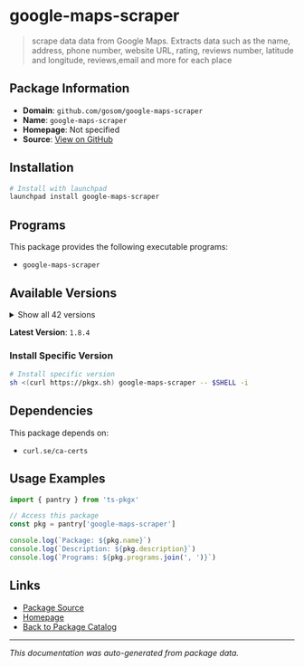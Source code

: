 # google-maps-scraper

> scrape data data from Google Maps. Extracts data such as the name, address, phone number, website URL, rating, reviews number, latitude and longitude, reviews,email and more for each place

## Package Information

- **Domain**: `github.com/gosom/google-maps-scraper`
- **Name**: `google-maps-scraper`
- **Homepage**: Not specified
- **Source**: [View on GitHub](https://github.com/pkgxdev/pantry/tree/main/projects/github.com/gosom/google-maps-scraper/package.yml)

## Installation

```bash
# Install with launchpad
launchpad install google-maps-scraper
```

## Programs

This package provides the following executable programs:

- `google-maps-scraper`

## Available Versions

<details>
<summary>Show all 42 versions</summary>

- `1.8.4`, `1.8.3`, `1.8.2`, `1.8.1`, `1.8.0`
- `1.7.14`, `1.7.13`, `1.7.12`, `1.7.10`, `1.7.9`
- `1.7.8`, `1.7.7`, `1.7.6`, `1.7.5`, `1.7.4`
- `1.7.3`, `1.7.2`, `1.7.1`, `1.7.0`, `1.6.1`
- `1.6.0`, `1.5.3`, `1.5.2`, `1.5.1`, `1.5.0`
- `1.4.2`, `1.4.1`, `1.4.0`, `1.3.6`, `1.3.5`
- `1.3.3`, `1.3.2`, `1.3.1`, `1.3.0`, `1.2.4`
- `1.2.3`, `1.2.2`, `1.2.1`, `1.2.0`, `1.1.3`
- `1.1.2`, `1.1.0`

</details>

**Latest Version**: `1.8.4`

### Install Specific Version

```bash
# Install specific version
sh <(curl https://pkgx.sh) google-maps-scraper -- $SHELL -i
```

## Dependencies

This package depends on:

- `curl.se/ca-certs`

## Usage Examples

```typescript
import { pantry } from 'ts-pkgx'

// Access this package
const pkg = pantry['google-maps-scraper']

console.log(`Package: ${pkg.name}`)
console.log(`Description: ${pkg.description}`)
console.log(`Programs: ${pkg.programs.join(', ')}`)
```

## Links

- [Package Source](https://github.com/pkgxdev/pantry/tree/main/projects/github.com/gosom/google-maps-scraper/package.yml)
- [Homepage](#)
- [Back to Package Catalog](../../../package-catalog.md)

---

*This documentation was auto-generated from package data.*
